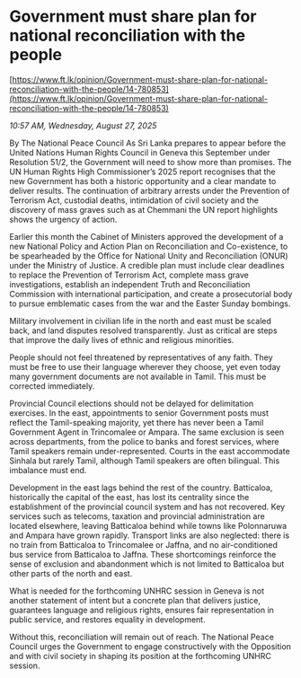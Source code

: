 # Government must share plan for national reconciliation with the people

[https://www.ft.lk/opinion/Government-must-share-plan-for-national-reconciliation-with-the-people/14-780853](https://www.ft.lk/opinion/Government-must-share-plan-for-national-reconciliation-with-the-people/14-780853)

*10:57 AM, Wednesday, August 27, 2025*

By The National Peace Council As Sri Lanka prepares to appear before the United Nations Human Rights Council in Geneva this September under Resolution 51/2, the Government will need to show more than promises. The UN Human Rights High Commissioner’s 2025 report recognises that the new Government has both a historic opportunity and a clear mandate to deliver results. The continuation of arbitrary arrests under the Prevention of Terrorism Act, custodial deaths, intimidation of civil society and the discovery of mass graves such as at Chemmani the UN report highlights shows the urgency of action.

Earlier this month the Cabinet of Ministers approved the development of a new National Policy and Action Plan on Reconciliation and Co-existence, to be spearheaded by the Office for National Unity and Reconciliation (ONUR) under the Ministry of Justice. A credible plan must include clear deadlines to replace the Prevention of Terrorism Act, complete mass grave investigations, establish an independent Truth and Reconciliation Commission with international participation, and create a prosecutorial body to pursue emblematic cases from the war and the Easter Sunday bombings.

Military involvement in civilian life in the north and east must be scaled back, and land disputes resolved transparently. Just as critical are steps that improve the daily lives of ethnic and religious minorities.

People should not feel threatened by representatives of any faith. They must be free to use their language wherever they choose, yet even today many government documents are not available in Tamil. This must be corrected immediately.

Provincial Council elections should not be delayed for delimitation exercises. In the east, appointments to senior Government posts must reflect the Tamil-speaking majority, yet there has never been a Tamil Government Agent in Trincomalee or Ampara. The same exclusion is seen across departments, from the police to banks and forest services, where Tamil speakers remain under-represented. Courts in the east accommodate Sinhala but rarely Tamil, although Tamil speakers are often bilingual. This imbalance must end.

Development in the east lags behind the rest of the country. Batticaloa, historically the capital of the east, has lost its centrality since the establishment of the provincial council system and has not recovered. Key services such as telecoms, taxation and provincial administration are located elsewhere, leaving Batticaloa behind while towns like Polonnaruwa and Ampara have grown rapidly. Transport links are also neglected: there is no train from Batticaloa to Trincomalee or Jaffna, and no air-conditioned bus service from Batticaloa to Jaffna. These shortcomings reinforce the sense of exclusion and abandonment which is not limited to Batticaloa but other parts of the north and east.

What is needed for the forthcoming UNHRC session in Geneva is not another statement of intent but a concrete plan that delivers justice, guarantees language and religious rights, ensures fair representation in public service, and restores equality in development.

Without this, reconciliation will remain out of reach. The National Peace Council urges the Government to engage constructively with the Opposition and with civil society in shaping its position at the forthcoming UNHRC session.

